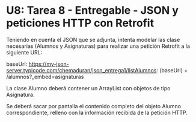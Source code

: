 # U8: Tarea 8 - Entregable - JSON y peticiones HTTP con Retrofit
Teniendo en cuenta el JSON que se adjunta, intenta modelar las clase necesarias (Alumnos y Asignaturas) para realizar una petición Retrofit a la siguiente URL:

baseUrl: https://my-json-server.typicode.com/chemaduran/json_entrega1/listAlumnos: (baseUrl) + /alumnos?_embed=asignaturas

La clase Alumno deberá contener un ArrayList con objetos de tipo Asignatura.

Se deberá sacar por pantalla el contenido completo del objeto Alumno correspondiente, relleno con la información recibida de la petición HTTP.